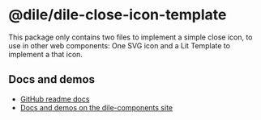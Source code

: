 # @dile/dile-close-icon-template

This package only contains two files to implement a simple close icon, to use in other web components: One SVG icon and a Lit Template to implement a that icon.

## Docs and demos

- [GitHub readme docs](https://github.com/Polydile/dile-components/blob/master/site/pages/utils/dile-close-icon-template.rocket.md)
- [Docs and demos on the dile-components site](https://dile-components.polydile.com/utils/dile-close-icon-template/)